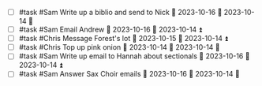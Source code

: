 - [ ] #task #Sam Write up a biblio and send to Nick 📅 2023-10-16 🛫 2023-10-14 🔺 
- [ ] #task #Sam Email Andrew 📅 2023-10-16 🛫 2023-10-14 ⏫ 
- [ ] #task #Chris Message Forest's lot 📅 2023-10-15 🛫 2023-10-14 ⏫ 
- [ ] #task #Chris Top up pink onion 📅 2023-10-14 🛫 2023-10-14 🔼 
- [ ] #task #Sam Write up email to Hannah about sectionals 📅 2023-10-16 🛫 2023-10-14 ⏫ 
- [ ] #task #Sam Answer Sax Choir emails 📅 2023-10-16 🛫 2023-10-14 🔼 
